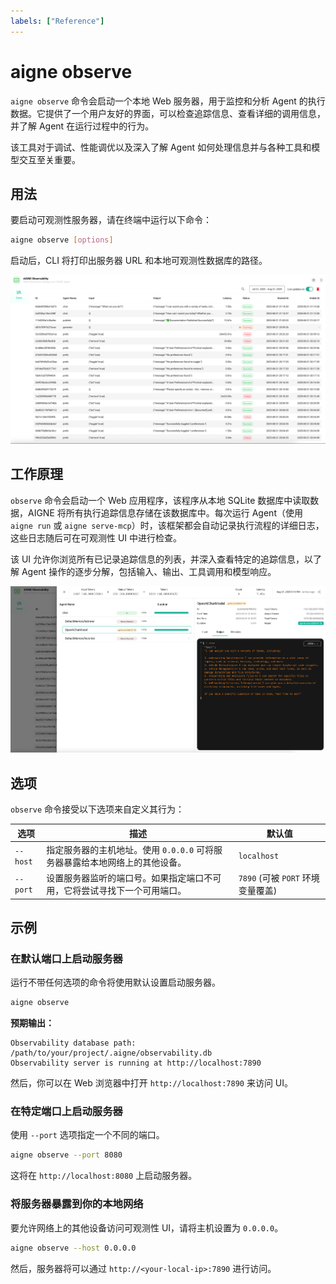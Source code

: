 ```yaml
---
labels: ["Reference"]
---
```


# aigne observe

`aigne observe` 命令会启动一个本地 Web 服务器，用于监控和分析 Agent 的执行数据。它提供了一个用户友好的界面，可以检查追踪信息、查看详细的调用信息，并了解 Agent 在运行过程中的行为。

该工具对于调试、性能调优以及深入了解 Agent 如何处理信息并与各种工具和模型交互至关重要。

## 用法

要启动可观测性服务器，请在终端中运行以下命令：

```bash 用法 icon=lucide:terminal
aigne observe [options]
```

启动后，CLI 将打印出服务器 URL 和本地可观测性数据库的路径。

![AIGNE 可观测性服务器运行界面](../assets/observe/observe-running-interface.png)

## 工作原理

`observe` 命令会启动一个 Web 应用程序，该程序从本地 SQLite 数据库中读取数据，AIGNE 将所有执行追踪信息存储在该数据库中。每次运行 Agent（使用 `aigne run` 或 `aigne serve-mcp`）时，该框架都会自动记录执行流程的详细日志，这些日志随后可在可观测性 UI 中进行检查。

该 UI 允许你浏览所有已记录追踪信息的列表，并深入查看特定的追踪信息，以了解 Agent 操作的逐步分解，包括输入、输出、工具调用和模型响应。

![在 AIGNE 可观测性 UI 中查看调用详情](../assets/observe/observe-view-call-details.png)

## 选项

`observe` 命令接受以下选项来自定义其行为：

| 选项   | 描述                                                                                                                           | 默认值                                                              | 
| -------- | ------------------------------------------------------------------------------------------------------------------------------------- | -------------------------------------------------------------------- |
| `--host` | 指定服务器的主机地址。使用 `0.0.0.0` 可将服务器暴露给本地网络上的其他设备。                 | `localhost`                                                          |
| `--port` | 设置服务器监听的端口号。如果指定端口不可用，它将尝试寻找下一个可用端口。 | `7890` (可被 `PORT` 环境变量覆盖)        |

## 示例

### 在默认端口上启动服务器

运行不带任何选项的命令将使用默认设置启动服务器。

```bash 使用默认设置启动 icon=lucide:play
aigne observe
```

**预期输出：**

```text 控制台输出
Observability database path: /path/to/your/project/.aigne/observability.db
Observability server is running at http://localhost:7890
```

然后，你可以在 Web 浏览器中打开 `http://localhost:7890` 来访问 UI。

### 在特定端口上启动服务器

使用 `--port` 选项指定一个不同的端口。

```bash 在自定义端口上启动 icon=lucide:play-circle
aigne observe --port 8080
```

这将在 `http://localhost:8080` 上启动服务器。

### 将服务器暴露到你的本地网络

要允许网络上的其他设备访问可观测性 UI，请将主机设置为 `0.0.0.0`。

```bash 公开服务器 icon=lucide:globe
aigne observe --host 0.0.0.0
```

然后，服务器将可以通过 `http://<your-local-ip>:7890` 进行访问。